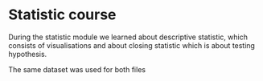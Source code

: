 # Statistic course

During the statistic module we learned about descriptive statistic, which consists of visualisations and about closing statistic which is about testing hypothesis. 

The same dataset was used for both files

